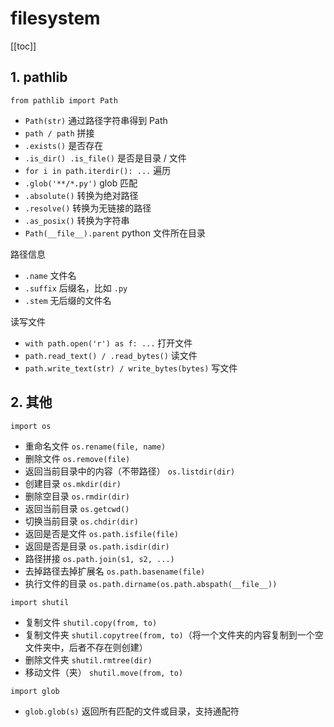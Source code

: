 # filesystem

[[toc]]

## 1. pathlib

`from pathlib import Path`

- `Path(str)` 通过路径字符串得到 Path
- `path / path` 拼接
- `.exists()` 是否存在
- `.is_dir() .is_file()` 是否是目录 / 文件
- `for i in path.iterdir(): ...` 遍历
- `.glob('**/*.py')` glob 匹配
- `.absolute()` 转换为绝对路径
- `.resolve()` 转换为无链接的路径
- `.as_posix()` 转换为字符串
- `Path(__file__).parent` python 文件所在目录

路径信息

- `.name` 文件名
- `.suffix` 后缀名，比如 `.py`
- `.stem` 无后缀的文件名

读写文件

- `with path.open('r') as f: ...` 打开文件
- `path.read_text() / .read_bytes()` 读文件
- `path.write_text(str) / write_bytes(bytes)` 写文件

## 2. 其他

`import os`

- 重命名文件 `os.rename(file, name)`
- 删除文件 `os.remove(file)`
- 返回当前目录中的内容（不带路径） `os.listdir(dir)`
- 创建目录 `os.mkdir(dir)`
- 删除空目录 `os.rmdir(dir)`
- 返回当前目录 `os.getcwd()`
- 切换当前目录 `os.chdir(dir)`
- 返回是否是文件 `os.path.isfile(file)`
- 返回是否是目录 `os.path.isdir(dir)`
- 路径拼接 `os.path.join(s1, s2, ...)`
- 去掉路径去掉扩展名 `os.path.basename(file)`
- 执行文件的目录 `os.path.dirname(os.path.abspath(__file__))`

`import shutil`

- 复制文件 `shutil.copy(from, to)`
- 复制文件夹 `shutil.copytree(from, to)`（将一个文件夹的内容复制到一个空文件夹中，后者不存在则创建）
- 删除文件夹 `shutil.rmtree(dir)`
- 移动文件（夹） `shutil.move(from, to)`

`import glob`

- `glob.glob(s)` 返回所有匹配的文件或目录，支持通配符
